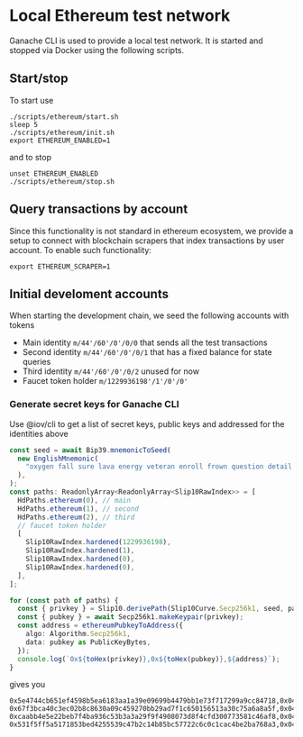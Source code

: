 # Local Ethereum test network

Ganache CLI is used to provide a local test network. It is started and stopped
via Docker using the following scripts.

## Start/stop

To start use

```
./scripts/ethereum/start.sh
sleep 5
./scripts/ethereum/init.sh
export ETHEREUM_ENABLED=1
```

and to stop

```
unset ETHEREUM_ENABLED
./scripts/ethereum/stop.sh
```

## Query transactions by account

Since this functionality is not standard in ethereum ecosystem, we provide a
setup to connect with blockchain scrapers that index transactions by user
account. To enable such functionality:

```
export ETHEREUM_SCRAPER=1
```

## Initial develoment accounts

When starting the development chain, we seed the following accounts with tokens

- Main identity `m/44'/60'/0'/0/0` that sends all the test transactions
- Second identity `m/44'/60'/0'/0/1` that has a fixed balance for state queries
- Third identity `m/44'/60'/0'/0/2` unused for now
- Faucet token holder `m/1229936198'/1'/0'/0'`

### Generate secret keys for Ganache CLI

Use @iov/cli to get a list of secret keys, public keys and addressed for the
identities above

```ts
const seed = await Bip39.mnemonicToSeed(
  new EnglishMnemonic(
    "oxygen fall sure lava energy veteran enroll frown question detail include maximum",
  ),
);
const paths: ReadonlyArray<ReadonlyArray<Slip10RawIndex>> = [
  HdPaths.ethereum(0), // main
  HdPaths.ethereum(1), // second
  HdPaths.ethereum(2), // third
  // faucet token holder
  [
    Slip10RawIndex.hardened(1229936198),
    Slip10RawIndex.hardened(1),
    Slip10RawIndex.hardened(0),
    Slip10RawIndex.hardened(0),
  ],
];

for (const path of paths) {
  const { privkey } = Slip10.derivePath(Slip10Curve.Secp256k1, seed, path);
  const { pubkey } = await Secp256k1.makeKeypair(privkey);
  const address = ethereumPubkeyToAddress({
    algo: Algorithm.Secp256k1,
    data: pubkey as PublicKeyBytes,
  });
  console.log(`0x${toHex(privkey)},0x${toHex(pubkey)},${address}`);
}
```

gives you

```csv
0x5e4744cb651ef4598b5ea6183aa1a39e09699b4479bb1e73f717299a9cc84718,0x04965fb72aad79318cd8c8c975cf18fa8bcac0c091605d10e89cd5a9f7cff564b0cb0459a7c22903119f7a42947c32c1cc6a434a86f0e26aad00ca2b2aff6ba381,0x88F3b5659075D0E06bB1004BE7b1a7E66F452284
0x67f3bca40c3ec02b8c8630a09c459270bb29ad7f1c650156513a30c75a6a8a5f,0x041d4c015b00cbd914e280b871d3c6ae2a047ca650d3ecea4b5246bb3036d4d74960b7feb09068164d2b82f1c7df9e95839b29ae38e90d60578b2318a54e108cf8,0x0A65766695A712Af41B5cfECAaD217B1a11CB22A
0xcaabb4e5e22beb7f4ba936c53b3a3a29f9f4908073d8f4cfd300773581c46af8,0x043187d755c1a7c252fb1ef1469b6f099c848e007438ad6aa389994614e6e489034dfa6a028930ce7553165326abdcd18ee48de9c4843b86984acf1fbff4f3974c,0x585ec8C463C8f9481f606456402cE7CACb8D2d2A
0x531f5ff5a5171853bed4255539c47b2c14b85bc57722c6c0c1cac4be2ba768a3,0x04bace828f3e36d871bbd01020c1da4919f99804e3867c40fe684ab9aaf3f099b3a7e10b1e10b77585bee94b4ca4fa141841aba6c2d851454e9c774190684a2bd0,0x65E2fF4C989dd53387dfeFF8b36e58265047Cf34
```
